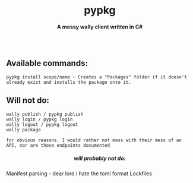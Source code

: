 <html>
<center><h1><b>pypkg</b></h1></center>
<center><p><b>A messy wally client written in C#</b></p></center>
</html>

<br>
<br>

## Available commands:
    pypkg install scope/name - Creates a "Packages" folder if it doesn't already exist and installs the package onto it.

## Will not do:
    wally publish / pypkg publish
    wally login / pypkg login
    wally logout / pypkg logout
    wally package

    for obvious reasons. I would rather not mess with their mess of an API, nor are those endpoints documented

<html>
<center><h5><i><l>will probably not do:</l></i></h5></center>
</html>
    Manifest parsing - dear lord i hate the toml format
    Lockfiles

